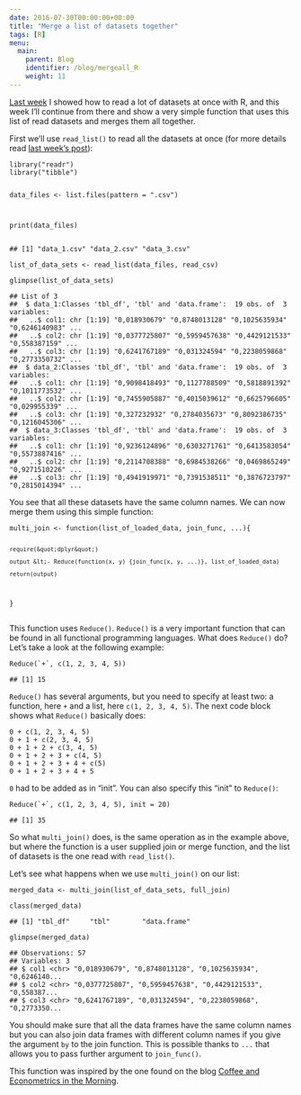 ```yaml
---
date: 2016-07-30T00:00:00+00:00
title: "Merge a list of datasets together"
tags: [R]
menu:
  main:
    parent: Blog
    identifier: /blog/mergeall_R
    weight: 11
---
```



<p><a href="http://www.brodrigues.co/2016/07/26/read-a-lot-of-datasets-at-once-with-r">Last week</a> I showed how to read a lot of datasets at once with R, and this week I’ll continue from there and show a very simple function that uses this list of read datasets and merges them all together.</p>
<p>First we’ll use <code>read_list()</code> to read all the datasets at once (for more details read <a href="http://www.brodrigues.co/2016/07/26/read-a-lot-of-datasets-at-once-with-r">last week’s post</a>):</p>
<pre class="r"><code>library(&quot;readr&quot;)
library(&quot;tibble&quot;)

data_files &lt;- list.files(pattern = &quot;.csv&quot;)

print(data_files)</code></pre>
<pre><code>## [1] &quot;data_1.csv&quot; &quot;data_2.csv&quot; &quot;data_3.csv&quot;</code></pre>
<pre class="r"><code>list_of_data_sets &lt;- read_list(data_files, read_csv)

glimpse(list_of_data_sets)</code></pre>
<pre><code>## List of 3
##  $ data_1:Classes 'tbl_df', 'tbl' and 'data.frame':  19 obs. of  3 variables:
##   ..$ col1: chr [1:19] &quot;0,018930679&quot; &quot;0,8748013128&quot; &quot;0,1025635934&quot; &quot;0,6246140983&quot; ...
##   ..$ col2: chr [1:19] &quot;0,0377725807&quot; &quot;0,5959457638&quot; &quot;0,4429121533&quot; &quot;0,558387159&quot; ...
##   ..$ col3: chr [1:19] &quot;0,6241767189&quot; &quot;0,031324594&quot; &quot;0,2238059868&quot; &quot;0,2773350732&quot; ...
##  $ data_2:Classes 'tbl_df', 'tbl' and 'data.frame':  19 obs. of  3 variables:
##   ..$ col1: chr [1:19] &quot;0,9098418493&quot; &quot;0,1127788509&quot; &quot;0,5818891392&quot; &quot;0,1011773532&quot; ...
##   ..$ col2: chr [1:19] &quot;0,7455905887&quot; &quot;0,4015039612&quot; &quot;0,6625796605&quot; &quot;0,029955339&quot; ...
##   ..$ col3: chr [1:19] &quot;0,327232932&quot; &quot;0,2784035673&quot; &quot;0,8092386735&quot; &quot;0,1216045306&quot; ...
##  $ data_3:Classes 'tbl_df', 'tbl' and 'data.frame':  19 obs. of  3 variables:
##   ..$ col1: chr [1:19] &quot;0,9236124896&quot; &quot;0,6303271761&quot; &quot;0,6413583054&quot; &quot;0,5573887416&quot; ...
##   ..$ col2: chr [1:19] &quot;0,2114708388&quot; &quot;0,6984538266&quot; &quot;0,0469865249&quot; &quot;0,9271510226&quot; ...
##   ..$ col3: chr [1:19] &quot;0,4941919971&quot; &quot;0,7391538511&quot; &quot;0,3876723797&quot; &quot;0,2815014394&quot; ...</code></pre>
<p>You see that all these datasets have the same column names. We can now merge them using this simple function:</p>
<pre class="r"><code>multi_join &lt;- function(list_of_loaded_data, join_func, ...){

    require(&quot;dplyr&quot;)

    output &lt;- Reduce(function(x, y) {join_func(x, y, ...)}, list_of_loaded_data)

    return(output)
}</code></pre>
<p>This function uses <code>Reduce()</code>. <code>Reduce()</code> is a very important function that can be found in all functional programming languages. What does <code>Reduce()</code> do? Let’s take a look at the following example:</p>
<pre class="r"><code>Reduce(`+`, c(1, 2, 3, 4, 5))</code></pre>
<pre><code>## [1] 15</code></pre>
<p><code>Reduce()</code> has several arguments, but you need to specify at least two: a function, here <code>+</code> and a list, here <code>c(1, 2, 3, 4, 5)</code>. The next code block shows what <code>Reduce()</code> basically does:</p>
<pre><code>0 + c(1, 2, 3, 4, 5)
0 + 1 + c(2, 3, 4, 5)
0 + 1 + 2 + c(3, 4, 5)
0 + 1 + 2 + 3 + c(4, 5)
0 + 1 + 2 + 3 + 4 + c(5)
0 + 1 + 2 + 3 + 4 + 5</code></pre>
<p><code>0</code> had to be added as in “init”. You can also specify this “init” to <code>Reduce()</code>:</p>
<pre class="r"><code>Reduce(`+`, c(1, 2, 3, 4, 5), init = 20)</code></pre>
<pre><code>## [1] 35</code></pre>
<p>So what <code>multi_join()</code> does, is the same operation as in the example above, but where the function is a user supplied join or merge function, and the list of datasets is the one read with <code>read_list()</code>.</p>
<p>Let’s see what happens when we use <code>multi_join()</code> on our list:</p>
<pre class="r"><code>merged_data &lt;- multi_join(list_of_data_sets, full_join)</code></pre>
<pre class="r"><code>class(merged_data)</code></pre>
<pre><code>## [1] &quot;tbl_df&quot;     &quot;tbl&quot;        &quot;data.frame&quot;</code></pre>
<pre class="r"><code>glimpse(merged_data)</code></pre>
<pre><code>## Observations: 57
## Variables: 3
## $ col1 &lt;chr&gt; &quot;0,018930679&quot;, &quot;0,8748013128&quot;, &quot;0,1025635934&quot;, &quot;0,6246140...
## $ col2 &lt;chr&gt; &quot;0,0377725807&quot;, &quot;0,5959457638&quot;, &quot;0,4429121533&quot;, &quot;0,558387...
## $ col3 &lt;chr&gt; &quot;0,6241767189&quot;, &quot;0,031324594&quot;, &quot;0,2238059868&quot;, &quot;0,2773350...</code></pre>
<p>You should make sure that all the data frames have the same column names but you can also join data frames with different column names if you give the argument <code>by</code> to the join function. This is possible thanks to <code>...</code> that allows you to pass further argument to <code>join_func()</code>.</p>
<p>This function was inspired by the one found on the blog <a href="http://novicemetrics.blogspot.lu/2011/04/merging-multiple-data-files-into-one.html">Coffee and Econometrics in the Morning</a>.</p>


